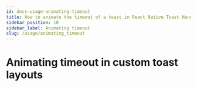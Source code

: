```yaml
---
id: docs-usage-animating-timeout
title: How to animate the timeout of a toast in React Native Toast Handler
sidebar_position: 10
sidebar_label: Animating timeout
slug: /usage/animating_timeout
---
```


# Animating timeout in custom toast layouts
